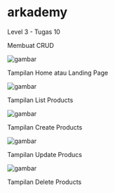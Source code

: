 # arkademy
Level 3 - Tugas 10

Membuat CRUD

![gambar](https://user-images.githubusercontent.com/55092616/148174167-3e92393b-806c-41c1-bcc8-4c2943a00cd9.png)

Tampilan Home atau Landing Page

![gambar](https://user-images.githubusercontent.com/55092616/148174330-68a51aa9-d8b1-4e24-a26e-00e8eb4e3fae.png)

Tampilan List Products

![gambar](https://user-images.githubusercontent.com/55092616/148174407-2e988355-9902-4119-9ed9-6167c89c7dd0.png)

Tampilan Create Products

![gambar](https://user-images.githubusercontent.com/55092616/148174518-3c53d047-843c-48ea-a173-80e47a24c3f9.png)

Tampilan Update Producs

![gambar](https://user-images.githubusercontent.com/55092616/148174560-3ce27545-24c6-4b2f-918b-e29ea8066fb6.png)

Tampilan Delete Products
